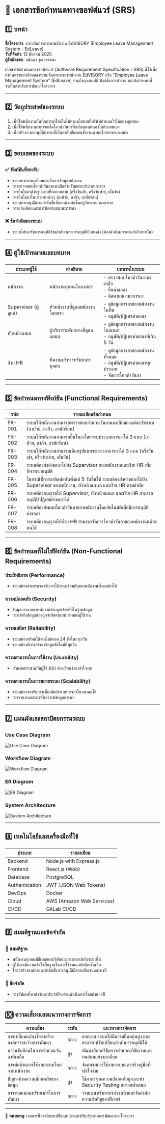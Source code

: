 # 📄 เอกสารข้อกำหนดทางซอฟต์แวร์ (SRS)

## 1️⃣ บทนำ
**ชื่อโครงการ**: ระบบจัดการการลาพนักงาน EdVISORY (Employee Leave Management System - EdLeave)  
**วันที่จัดทำ**: 13 มีนาคม 2025  
**ผู้รับผิดชอบ**: อนันดา วุฒวรรรณะ  

เอกสารข้อกำหนดทางซอฟต์แวร์ (Software Requirement Specification - SRS) นี้ใช้เพื่อกำหนดรายละเอียดของระบบจัดการการลาพนักงาน EdVISORY หรือ "Employee Leave Management System" (EdLeave) รวมถึงคุณสมบัติ ฟังก์ชันการทำงาน และข้อกำหนดที่จำเป็นสำหรับการพัฒนาโครงการ

---

## 2️⃣ วัตถุประสงค์ของระบบ
1. เพื่อให้พนักงานบันทึกการลาให้เป็นไปตามนโยบายที่บริษัทกำหนดไว้ได้อย่างถูกต้อง
2. เพื่อให้พนักงานสามารถเช็คโควต้าวันลาที่เหลือของตนเองได้ด้วยตนเอง
3. เพื่อสร้างระบบอนุมัติการลาที่เป็นลำดับขั้นตอนชัดเจนตามนโยบายขององค์กร

---

## 3️⃣ ขอบเขตของระบบ
### ✅ ฟังก์ชันที่รองรับ
- ระบบการลงทะเบียนและจัดการข้อมูลพนักงาน
- การตรวจสอบโควต้าวันลาคงเหลือสำหรับแต่ละประเภทการลา
- การยื่นใบลาด้วยรูปแบบที่หลากหลาย (ครึ่งวันเช้า, ครึ่งวันบ่าย, เต็มวัน)
- การยื่นใบลาในประเภทต่างๆ (ลาป่วย, ลากิจ, ลาพักร้อน)
- ระบบการอนุมัติตามลำดับขั้นที่แตกต่างกันขึ้นอยู่กับระยะเวลาการลา
- การแจ้งเตือนและการติดตามสถานะการลา

### ❌ ข้อจำกัดของระบบ
- ระบบไม่รองรับการอนุมัติข้ามลำดับ และการอนุมัติย้อนหลัง (ต้องดำเนินการตามลำดับเท่านั้น)

---

## 4️⃣ ผู้ใช้เป้าหมายและบทบาท
| ประเภทผู้ใช้ | คำอธิบาย | บทบาทในระบบ |
|-------------|---------|------------|
| พนักงาน | พนักงานทุกคนในองค์กร | - ตรวจสอบโควต้าวันลาคงเหลือ<br>- ยื่นคำขอลา<br>- ติดตามสถานะการลา |
| Supervisor (ผู้ดูแล) | หัวหน้างานที่ดูแลพนักงานโดยตรง | - ดูข้อมูลการลาของพนักงานในทีม<br>- อนุมัติ/ปฏิเสธคำขอลา<br>
| หัวหน้าแผนก | ผู้บริหารระดับกลางที่ดูแลแผนก | - ดูข้อมูลการลาของพนักงานในแผนก<br>- อนุมัติ/ปฏิเสธคำขอลาที่เกิน 5 วัน<br>
| ฝ่าย HR | ทีมงานบริหารทรัพยากรบุคคล | - ดูข้อมูลการลาของพนักงานทั้งหมด<br>- อนุมัติ/ปฏิเสธคำขอลาทุกประเภท<br>- จัดการโควต้าวันลา<br>

---

## 5️⃣ ข้อกำหนดทางฟังก์ชัน (Functional Requirements)
| รหัส | รายละเอียดข้อกำหนด |
|------|----------------|
| FR-001 | ระบบให้พนักงานสามารถตรวจสอบจำนวนวันลาคงเหลือของแต่ละประเภท (ลาป่วย, ลากิจ, ลาพักร้อน) |
| FR-002 | ระบบให้พนักงานสามารถยื่นใบลาโดยระบุประเภทการลาได้ 3 แบบ (ลาป่วย, ลากิจ, ลาพักร้อน) |
| FR-003 | ระบบให้พนักงานสามารถเลือกรูปแบบระยะเวลาการลาได้ 3 แบบ (ครึ่งวันเช้า, ครึ่งวันบ่าย, เต็มวัน) |
| FR-004 | ระบบต้องส่งคำขอลาไปยัง Supervisor ของพนักงานและฝ่าย HR เพื่อพิจารณาอนุมัติ |
| FR-005 | ในกรณีที่การลาติดต่อกันตั้งแต่ 5 วันขึ้นไป ระบบต้องส่งคำขอลาไปยัง Supervisor ของพนักงาน, หัวหน้าแผนก และฝ่าย HR ตามลำดับ |
| FR-006 | ระบบต้องอนุญาตให้ Supervisor, หัวหน้าแผนก และฝ่าย HR สามารถอนุมัติ/ปฏิเสธคำขอลาได้ |
| FR-007 | ระบบต้องอัพเดทโควต้าวันลาของพนักงานโดยอัตโนมัติเมื่อมีการอนุมัติคำขอลา |
| FR-008 | ระบบต้องอนุญาตให้ฝ่าย HR สามารถจัดการโควต้าวันลาของพนักงานแต่ละคนได้ |
---

## 6️⃣ ข้อกำหนดที่ไม่ใช่ฟังก์ชัน (Non-Functional Requirements)
### ประสิทธิภาพ (Performance)
- ระบบต้องสามารถรองรับการใช้งานพร้อมกันของพนักงานทั้งองค์กรได้

### ความปลอดภัย (Security)
- ข้อมูลการลาของพนักงานต้องถูกเข้ารหัสในฐานข้อมูล
- การเข้าถึงข้อมูลต้องถูกจำกัดตามบทบาทของผู้ใช้งาน

### ความเสถียร (Reliability)
- ระบบต้องพร้อมใช้งานได้ตลอด 24 ชั่วโมง ทุกวัน 
- ระบบต้องมีการสำรองข้อมูลอัตโนมัติทุกวัน

### ความสามารถในการใช้งาน (Usability)
- ส่วนต่อประสานกับผู้ใช้ (UI) ต้องเรียบง่าย เข้าใจง่าย

### ความสามารถในการขยายระบบ (Scalability)
- ระบบต้องรองรับการเพิ่มเติมประเภทการลาในอนาคตได้
- การรายงานและการวิเคราะห์ข้อมูลการลา

---

## 7️⃣ แผนผังและสถาปัตยกรรมระบบ

### Use Case Diagram

![Use Case Diagram](../use-case-diagram)

### Workflow Diagram

![Workflow Diagram](../workflow-diagram)

### ER Diagram

![ER Diagram](../er-diagram)

### System Architecture

![System Architecture](../system-architecture)

---

## 8️⃣ เทคโนโลยีและเครื่องมือที่ใช้
| ประเภท | รายละเอียด |
|--------|----------|
| Backend | Node.js with Express.js |
| Frontend | React.js (Web)|
| Database | PostgreSQL |
| Authentication | JWT (JSON Web Tokens) |
| DevOps | Docker|
| Cloud | AWS (Amazon Web Services) |
| CI/CD | GitLab CI/CD |

---

## 9️⃣ สมมติฐานและข้อจำกัด
### 🔹 สมมติฐาน
- พนักงานทุกคนมีอีเมลของบริษัทและสามารถเข้าถึงระบบได้
- ผู้ใช้งานมีความเข้าใจพื้นฐานในการใช้งานแอปพลิเคชันเว็บ
- โครงสร้างองค์กรและลำดับขั้นการอนุมัติมีความชัดเจนและคงที่

### 🔸 ข้อจำกัด
- การอัปเดทโควต้าวันลาประจำปีจะต้องดำเนินการโดยฝ่าย HR

---

## 🔟 ความเสี่ยงและแนวทางการจัดการ
| ความเสี่ยง | ระดับ | แนวทางการจัดการ |
|-----------|------|----------------|
| การเปลี่ยนแปลงโครงสร้างองค์กรระหว่างการพัฒนา | กลาง | ออกแบบระบบให้มีความยืดหยุ่นสูง และสามารถปรับเปลี่ยนลำดับการอนุมัติได้ |
| ความซับซ้อนในการคำนวณวันลาที่เหลือ | สูง | พัฒนาอัลกอริธึมการคำนวณที่ชัดเจนและทดสอบอย่างละเอียด |
| การต่อต้านการใช้งานระบบใหม่จากพนักงาน | กลาง | จัดอบรมการใช้งานระบบและสร้างคู่มือที่เข้าใจง่าย |
| ปัญหาด้านความปลอดภัยของข้อมูล | สูง | ใช้มาตรฐานความปลอดภัยสูงและทำ Security Testing อย่างสม่ำเสมอ |
| การขาดแคลนทรัพยากรในการพัฒนา | กลาง | วางแผนทรัพยากรล่วงหน้าและจัดลำดับความสำคัญของฟีเจอร์ |

---

📌 **หมายเหตุ**: เอกสารนี้อาจมีการเปลี่ยนแปลงและปรับปรุงตามการพัฒนาของโครงการ